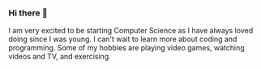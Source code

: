 ### Hi there 👋

I am very excited to be starting Computer Science as I have always loved doing since I was young. I can't wait to learn more about coding and programming. Some of my hobbies are playing video games, watching videos and TV, and exercising.
